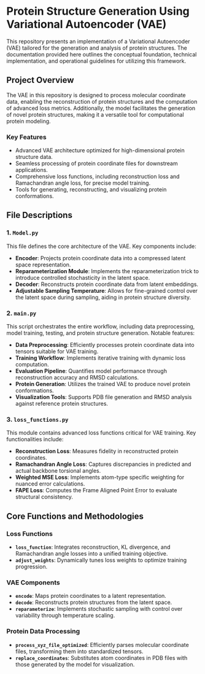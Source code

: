 # Protein Structure Generation Using Variational Autoencoder (VAE)

This repository presents an  implementation of a Variational Autoencoder (VAE) tailored for the generation and analysis of protein structures. The documentation provided here outlines the conceptual foundation, technical implementation, and operational guidelines for utilizing this framework.

## Project Overview

The VAE in this repository is designed to process molecular coordinate data, enabling the reconstruction of protein structures and the computation of advanced loss metrics. Additionally, the model facilitates the generation of novel protein structures, making it a versatile tool for computational protein modeling.

### Key Features

- Advanced VAE architecture optimized for high-dimensional protein structure data.
- Seamless processing of protein coordinate files for downstream applications.
- Comprehensive loss functions, including reconstruction loss and Ramachandran angle loss, for precise model training.
- Tools for generating, reconstructing, and visualizing protein conformations.

## File Descriptions

### 1. `Model.py`

This file defines the core architecture of the VAE. Key components include:

- **Encoder**: Projects protein coordinate data into a compressed latent space representation.
- **Reparameterization Module**: Implements the reparameterization trick to introduce controlled stochasticity in the latent space.
- **Decoder**: Reconstructs protein coordinate data from latent embeddings.
- **Adjustable Sampling Temperature**: Allows for fine-grained control over the latent space during sampling, aiding in protein structure diversity.

### 2. `main.py`

This script orchestrates the entire workflow, including data preprocessing, model training, testing, and protein structure generation. Notable features:

- **Data Preprocessing**: Efficiently processes protein coordinate data into tensors suitable for VAE training.
- **Training Workflow**: Implements iterative training with dynamic loss computation.
- **Evaluation Pipeline**: Quantifies model performance through reconstruction accuracy and RMSD calculations.
- **Protein Generation**: Utilizes the trained VAE to produce novel protein conformations.
- **Visualization Tools**: Supports PDB file generation and RMSD analysis against reference protein structures.

### 3. `loss_functions.py`

This module contains advanced loss functions critical for VAE training. Key functionalities include:

- **Reconstruction Loss**: Measures fidelity in reconstructed protein coordinates.
- **Ramachandran Angle Loss**: Captures discrepancies in predicted and actual backbone torsional angles.
- **Weighted MSE Loss**: Implements atom-type specific weighting for nuanced error calculations.
- **FAPE Loss**: Computes the Frame Aligned Point Error to evaluate structural consistency.



## Core Functions and Methodologies

### Loss Functions

- **`loss_function`**: Integrates reconstruction, KL divergence, and Ramachandran angle losses into a unified training objective.
- **`adjust_weights`**: Dynamically tunes loss weights to optimize training progression.

### VAE Components

- **`encode`**: Maps protein coordinates to a latent representation.
- **`decode`**: Reconstructs protein structures from the latent space.
- **`reparameterize`**: Implements stochastic sampling with control over variability through temperature scaling.

### Protein Data Processing

- **`process_xyz_file_optimized`**: Efficiently parses molecular coordinate files, transforming them into standardized tensors.
- **`replace_coordinates`**: Substitutes atom coordinates in PDB files with those generated by the model for visualization.


